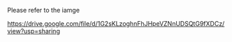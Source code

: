 Please refer to the iamge

https://drive.google.com/file/d/1G2sKLzoghnFhJHpeVZNnUDSQtG9fXDCz/view?usp=sharing

